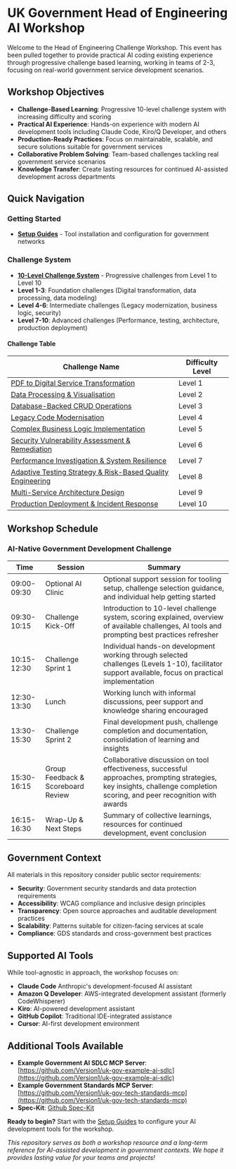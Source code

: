 # UK Government Head of Engineering AI Workshop

Welcome to the Head of Engineering Challenge Workshop. This event has been pulled together to provide practical AI coding existing experience through progressive challenge based learning, working in teams of 2-3, focusing on real-world government service development scenarios.

## Workshop Objectives

- **Challenge-Based Learning**: Progressive 10-level challenge system with increasing difficulty and scoring
- **Practical AI Experience**: Hands-on experience with modern AI development tools including Claude Code, Kiro/Q Developer, and others
- **Production-Ready Practices**: Focus on maintainable, scalable, and secure solutions suitable for government services
- **Collaborative Problem Solving**: Team-based challenges tackling real government service scenarios
- **Knowledge Transfer**: Create lasting resources for continued AI-assisted development across departments

## Quick Navigation

### Getting Started
- **[Setup Guides](setup-guides/)** - Tool installation and configuration for government networks

### Challenge System
- **[10-Level Challenge System](challenges/)** - Progressive challenges from Level 1 to Level 10
- **Level 1-3**: Foundation challenges (Digital transformation, data processing, data modeling)
- **Level 4-6**: Intermediate challenges (Legacy modernization, business logic, security)
- **Level 7-10**: Advanced challenges (Performance, testing, architecture, production deployment)

#### Challenge Table

| Challenge Name | Difficulty Level |
|----------------|------------------|
| [PDF to Digital Service Transformation](level-01.md) | Level 1 |
| [Data Processing & Visualisation](level-02.md) | Level 2 |
| [Database-Backed CRUD Operations](level-03.md) | Level 3 |
| [Legacy Code Modernisation](level-04.md) | Level 4 |
| [Complex Business Logic Implementation](level-05.md) | Level 5 |
| [Security Vulnerability Assessment & Remediation](level-06.md) | Level 6 |
| [Performance Investigation & System Resilience](level-07.md) | Level 7 |
| [Adaptive Testing Strategy & Risk-Based Quality Engineering](level-08.md) | Level 8 |
| [Multi-Service Architecture Design](level-09.md) | Level 9 |
| [Production Deployment & Incident Response](level-10.md) | Level 10 |


## Workshop Schedule

### AI-Native Government Development Challenge

| Time | Session | Summary |
|------|---------|---------|
| 09:00-09:30 | Optional AI Clinic | Optional support session for tooling setup, challenge selection guidance, and individual help getting started |
| 09:30-10:15 | Challenge Kick-Off | Introduction to 10-level challenge system, scoring explained, overview of available challenges, AI tools and prompting best practices refresher |
| 10:15-12:30 | Challenge Sprint 1 | Individual hands-on development working through selected challenges (Levels 1-10), facilitator support available, focus on practical implementation |
| 12:30-13:30 | Lunch | Working lunch with informal discussions, peer support and knowledge sharing encouraged |
| 13:30-15:30 | Challenge Sprint 2 | Final development push, challenge completion and documentation, consolidation of learning and insights |
| 15:30-16:15 | Group Feedback & Scoreboard Review | Collaborative discussion on tool effectiveness, successful approaches, prompting strategies, key insights, challenge completion scoring, and peer recognition with awards |
| 16:15-16:30 | Wrap-Up & Next Steps | Summary of collective learnings, resources for continued development, event conclusion |

## Government Context

All materials in this repository consider public sector requirements:
- **Security**: Government security standards and data protection requirements
- **Accessibility**: WCAG compliance and inclusive design principles
- **Transparency**: Open source approaches and auditable development practices
- **Scalability**: Patterns suitable for citizen-facing services at scale
- **Compliance**: GDS standards and cross-government best practices

## Supported AI Tools

While tool-agnostic in approach, the workshop focuses on:
- **Claude Code** Anthropic's development-focused AI assistant
- **Amazon Q Developer**: AWS-integrated development assistant (formerly CodeWhisperer)
- **Kiro**: AI-powered development assistant
- **GitHub Copilot**: Traditional IDE-integrated assistance
- **Cursor**: AI-first development environment

## Additional Tools Available 
- **Example Government AI SDLC MCP Server**: [https://github.com/Version1/uk-gov-example-ai-sdlc](https://github.com/Version1/uk-gov-example-ai-sdlc)
- **Example Government Standards MCP Server**: [https://github.com/Version1/uk-gov-tech-standards-mcp](https://github.com/Version1/uk-gov-tech-standards-mcp)
- **Spec-Kit**: [Github Spec-Kit](https://github.com/github/spec-kit)

**Ready to begin?** Start with the [Setup Guides](setup-guides/) to configure your AI development tools for the workshop.

*This repository serves as both a workshop resource and a long-term reference for AI-assisted development in government contexts. We hope it provides lasting value for your teams and projects!*
